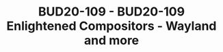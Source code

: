 ---
categories:
- BUD20
image:
  featured: 'true'
  path: https://static.linaro.org/connect/bud20/images/BUD20-109.png
session_id: BUD20-109
session_speakers:
- speaker_bio: Linux, arm, window managers, rendering toolkits, compositors, embedded
    device operating systems, x11, wayland, widget sets, terminal emulators, video
    players, photo viewers, open source. I've created, touched or been involved with
    in some way over the past 25 years or so.
  speaker_company: Arm
  speaker_image: http://avatars.sched.co/8/91/6323794/avatar.jpg.320x320px.jpg?142
  speaker_name: Carsten Haitzler
  speaker_position: Technical Director
  speaker_role: attendee, speaker
session_track: Multimedia
tag: session
tags: Multimedia
title: BUD20-109 - BUD20-109 Enlightened Compositors - Wayland and more
---